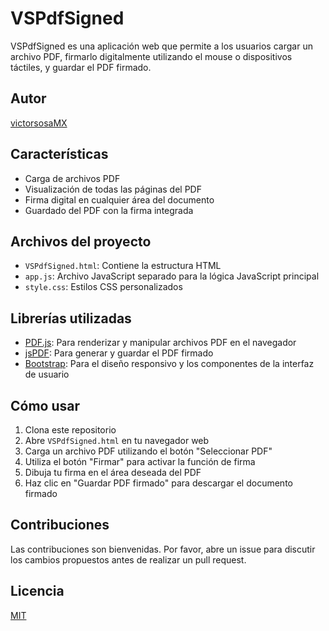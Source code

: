 # VSPdfSigned

VSPdfSigned es una aplicación web que permite a los usuarios cargar un archivo PDF, firmarlo digitalmente utilizando el mouse o dispositivos táctiles, y guardar el PDF firmado.

## Autor

[victorsosaMX](https://github.com/victorsosaMX)

## Características

- Carga de archivos PDF
- Visualización de todas las páginas del PDF
- Firma digital en cualquier área del documento
- Guardado del PDF con la firma integrada

## Archivos del proyecto

- `VSPdfSigned.html`: Contiene la estructura HTML 
- `app.js`: Archivo JavaScript separado para la lógica JavaScript principal
- `style.css`: Estilos CSS personalizados

## Librerías utilizadas

- [PDF.js](https://mozilla.github.io/pdf.js/): Para renderizar y manipular archivos PDF en el navegador
- [jsPDF](https://github.com/MrRio/jsPDF): Para generar y guardar el PDF firmado
- [Bootstrap](https://getbootstrap.com/): Para el diseño responsivo y los componentes de la interfaz de usuario

## Cómo usar

1. Clona este repositorio
2. Abre `VSPdfSigned.html` en tu navegador web
3. Carga un archivo PDF utilizando el botón "Seleccionar PDF"
4. Utiliza el botón "Firmar" para activar la función de firma
5. Dibuja tu firma en el área deseada del PDF
6. Haz clic en "Guardar PDF firmado" para descargar el documento firmado

## Contribuciones

Las contribuciones son bienvenidas. Por favor, abre un issue para discutir los cambios propuestos antes de realizar un pull request.

## Licencia

[MIT](https://choosealicense.com/licenses/mit/)
